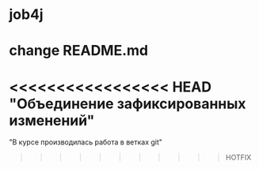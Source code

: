 # job4j
# change README.md
<<<<<<<<<<<<<<<<< HEAD
"Объединение зафиксированных изменений"
=======================
"В курсе производилась работа в ветках git"
>>>>>>>>>>> HOTFIX